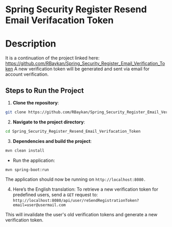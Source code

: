 # Spring Security Register Resend Email Verifacation Token

# Description
It is a continuation of the project linked here: https://github.com/RBaykan/Spring_Security_Register_Email_Verification_Token
A new verification token will be generated and sent via email for account verification.

## Steps to Run the Project
1. **Clone the repository**:
```bash
git clone https://github.com/RBaykan/Spring_Security_Register_Email_Verification_Token.git
```
2. **Navigate to the project directory**:
```bash
cd Spring_Security_Register_Resend_Email_Verifacation_Token
```
3. **Dependencies and build the project**:
```bash
mvn clean install
```
- Run the application:
```bash
mvn spring-boot:run
```
The application should now be running on `http://localhost:8080.`

4. Here’s the English translation:
  To retrieve a new verification token for predefined users, send a `GET` request to:
  `http://localhost:8080/api/user/reSendRegistrationToken?email=user@usermail.com`

  This will invalidate the user's old verification tokens and generate a new verification token.
